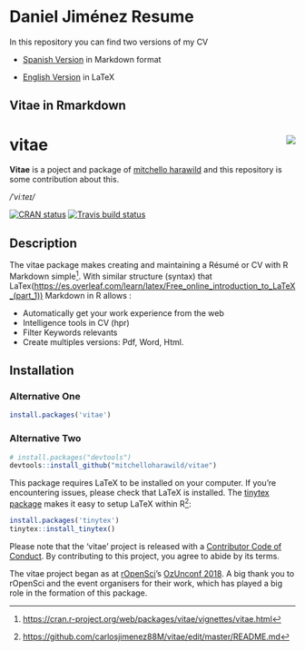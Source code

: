 # Daniel Jiménez Resume

In this repository you can find two versions of my CV 

* [Spanish Version](https://github.com/carlosjimenez88M/Resume/blob/master/Spa_Resume.pdf) in Markdown format

* [English Version](https://github.com/carlosjimenez88M/Resume/blob/master/CvEng2019.pdf) in LaTeX

## Vitae in Rmarkdown

# vitae <img src="https://i.imgur.com/PeFoXDy.png" align="right" />


**Vitae** is a poject and package of [mitchello harawild](https://github.com/mitchelloharawild) and this repository is some contribution about this.



*/ˈviːteɪ/*

[![CRAN
status](https://www.r-pkg.org/badges/version/vitae)](https://cran.r-project.org/package=vitae)
[![Travis build
status](https://travis-ci.org/mitchelloharawild/vitae.svg?branch=master)](https://travis-ci.org/mitchelloharawild/vitae)

## Description 

The vitae package makes creating and maintaining a Résumé or CV with R Markdown simple[^1]. With similar structure (syntax) that LaTex(https://es.overleaf.com/learn/latex/Free_online_introduction_to_LaTeX_(part_1)) Markdown in R allows :


* Automatically get your work experience from the web
* Intelligence tools in CV (hpr)
* Filter Keywords relevants
* Create multiples versions: Pdf, Word, Html.



## Installation


### Alternative One


``` r
install.packages('vitae')
```


### Alternative Two

``` r
# install.packages("devtools")
devtools::install_github("mitchelloharawild/vitae")
```


This package requires LaTeX to be installed on your computer. If you’re
encountering issues, please check that LaTeX is installed. The [tinytex
package](https://github.com/yihui/tinytex) makes it easy to setup LaTeX
within R[^2]:

``` r
install.packages('tinytex')
tinytex::install_tinytex()
```



Please note that the ‘vitae’ project is released with a [Contributor
Code of
Conduct](https://github.com/mitchelloharawild/vitae/blob/master/.github/CODE_OF_CONDUCT.md).
By contributing to this project, you agree to abide by its terms.

The vitae project began as at [rOpenSci](https://ropensci.org/)’s
[OzUnconf 2018](https://ozunconf18.ropensci.org/). A big thank you to
rOpenSci and the event organisers for their work, which has played a big
role in the formation of this package.


[^1]:https://cran.r-project.org/web/packages/vitae/vignettes/vitae.html
[^2]: https://github.com/carlosjimenez88M/vitae/edit/master/README.md

